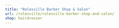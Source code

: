 ```yaml
---
title: "Rolesville Barber Shop & Salon"
url: /rolesville/rolesville-barber-shop-and-salon/
shop: hairdresser
---
```

